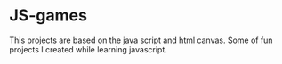 # JS-games
This projects are based on the java script and html canvas. Some of fun projects I created while learning javascript.
